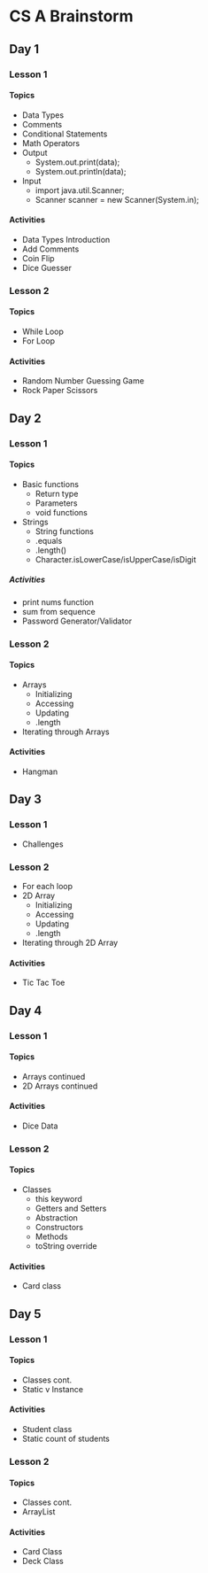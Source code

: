 # CS A Brainstorm

## Day 1

### Lesson 1

#### Topics

- Data Types
- Comments
- Conditional Statements
- Math Operators
- Output
    - System.out.print(data);
    - System.out.println(data);
- Input
    - import java.util.Scanner;
    - Scanner scanner = new Scanner(System.in);

#### Activities

- Data Types Introduction
- Add Comments
- Coin Flip
- Dice Guesser

### Lesson 2

#### Topics

- While Loop
- For Loop

#### Activities 

- Random Number Guessing Game
- Rock Paper Scissors

## Day 2

### Lesson 1

#### Topics

- Basic functions
    - Return type
    - Parameters
    - void functions
- Strings
    - String functions
    - .equals
    - .length()
    - Character.isLowerCase/isUpperCase/isDigit

##### Activities

- print nums function
- sum from sequence
- Password Generator/Validator

### Lesson 2

#### Topics

- Arrays
    - Initializing
    - Accessing
    - Updating
    - .length
- Iterating through Arrays

#### Activities

- Hangman

## Day 3

### Lesson 1

- Challenges

### Lesson 2

- For each loop
- 2D Array
    - Initializing
    - Accessing
    - Updating
    - .length
- Iterating through 2D Array

#### Activities

- Tic Tac Toe

## Day 4

### Lesson 1

#### Topics

- Arrays continued
- 2D Arrays continued

#### Activities

- Dice Data

### Lesson 2

#### Topics

- Classes
    - this keyword
    - Getters and Setters
    - Abstraction
    - Constructors
    - Methods
    - toString override

#### Activities

- Card class

## Day 5

### Lesson 1

#### Topics

- Classes cont.
- Static v Instance

#### Activities

- Student class
- Static count of students

### Lesson 2

#### Topics

- Classes cont.
- ArrayList

#### Activities

- Card Class
- Deck Class

